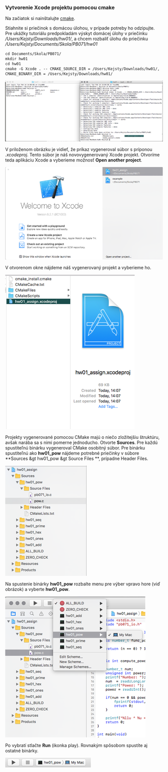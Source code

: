 ### Vytvorenie Xcode projektu pomocou cmake

Na začiatok si nainštalujte [cmake](/git/cmake-os-x.md).

Stiahnite si priečinok s domácou úlohou, v prípade potreby ho odzipujte. Pre ukážky tutoriálu predpokladám výskyt domácej úlohy v priečinku _/Users/Kejsty/Downloads/hw01/_, a chcem rozbaliť úlohu do priečinku _/Users/Kejsty/Documents/Skola/PB071/hw01_

```terminal
cd Documents/Skola/PB071/
mkdir hw01
cd hw01
cmake -G Xcode . -- CMAKE_SOURCE_DIR = /Users/Kejsty/Downloads/hw01/,   CMAKE_BINARY_DIR = /Users/Kejsty/Downloads/hw01/
```

![](/assets/CmakeProjectXcode.png)

V priloženom obrázku je vidieť, že príkaz vygeneroval súbor s príponou _.xcodeproj_. Tento súbor je náš novovygenerovaný Xcode projekt. Otvoríme teda aplikáciu Xcode a vyberieme možnosť **Open another project**.

![](/assets/CmakeProjectXcode2.png)

V otvorenom okne nájdeme náš vygenerovaný projekt a vyberieme ho.

![](/assets/CmakeProjectXcode3.png)

Projekty vygenerované pomocou CMake majú o niečo zložitejšiu štruktúru, avšak narába sa s nimi pomerne jednoducho. Otvorte **Sources**. Pre každú spustiteľnú binárku vygeneroval CMake osobitný súbor. Pre binárku spustiteľnú ako **hw01_pow** nájdeme potrebné priečinky v súbore **Sources &gt hw01_pow &gt Source Files **, prípadne Header Files.

![](/assets/CmakeProjectXcode4.png)

Na spustenie binárky **hw01_pow** rozbalte menu pre výber vpravo hore (viď obrázok) a vyberte **hw01_pow**.

![](/assets/CmakeProjectXcode5.png)

Po vybratí stlačte **Run** (ikonka play). Rovnakým spôsobom spustíte aj ostatné binárky.

![](/assets/CmakeProjectXcode6.png)



